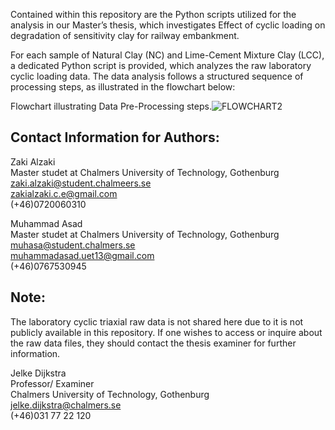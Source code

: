 

Contained within this repository are the Python scripts utilized for the analysis in our Master’s thesis, which investigates Effect of cyclic loading on degradation of sensitivity clay for railway embankment.

For each sample of Natural Clay (NC) and Lime-Cement Mixture Clay (LCC), a dedicated Python script is provided, which analyzes the raw laboratory cyclic loading data. The data analysis follows a structured sequence of processing steps, as illustrated in the flowchart below:

Flowchart illustrating Data Pre-Processing steps.![FLOWCHART2](https://github.com/ZakiAlzaki01/Thesis2024_cyclicloading/assets/96828893/34a1da42-2315-4f4f-9c01-dbefe57bfc12)


Contact Information for Authors:  
--------------------------------    


Zaki Alzaki   
Master studet at Chalmers University of Technology, Gothenburg    
zaki.alzaki@student.chalmeers.se   
zakialzaki.c.e@gmail.com  
(+46)0720060310  

       
Muhammad Asad   
Master studet at Chalmers University of Technology, Gothenburg    
muhasa@student.chalmers.se   
muhammadasad.uet13@gmail.com    
(+46)0767530945       



Note:     
-------------     
The laboratory cyclic triaxial raw data is not shared here due to it is not publicly available in this repository. If one wishes to access or inquire about the raw data files, they should contact the thesis examiner for further information.

Jelke Dijkstra     
Professor/ Examiner     
Chalmers University of Technology, Gothenburg     
jelke.dijkstra@chalmers.se       
(+46)031 77 22 120    
